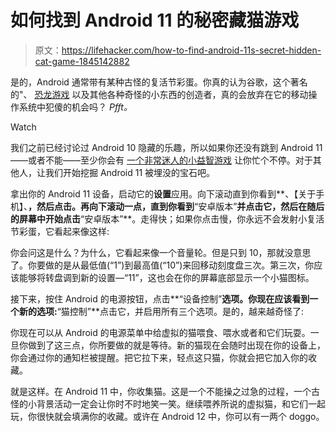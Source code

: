 # 如何找到 Android 11 的秘密藏猫游戏

> 原文：<https://lifehacker.com/how-to-find-android-11s-secret-hidden-cat-game-1845142882>

是的，Android 通常带有某种古怪的复活节彩蛋。你真的认为谷歌，这个著名的"、 [恐龙游戏](https://lifehacker.com/chromes-dinosaur-game-is-even-better-with-mods-1844835092) 以及其他各种奇怪的小东西的创造者，真的会放弃在它的移动操作系统中犯傻的机会吗？ *Pfft。*

Watch

我们之前已经讨论过 Android 10 隐藏的乐趣，所以如果你还没有跳到 Android 11——或者不能——至少你会有 [一个非常迷人的小益智游戏](https://lifehacker.com/how-to-access-googles-secret-easter-eggs-in-android-9-a-1837877288) 让你忙个不停。对于其他人，让我们开始挖掘 Android 11 被埋没的宝石吧。

拿出你的 Android 11 设备，启动它的**设置**应用。向下滚动直到你看到**、【关于手机】、**，然后点击。再向下滚动一点，直到你看到**“安卓版本”**并点击它，然后在随后的屏幕中开始点击**“安卓版本”**。走得快；如果你点击慢，你永远不会发射小复活节彩蛋，它看起来像这样:

你会问这是什么？为什么，它看起来像一个音量轮。但是只到 10，那就没意思了。你要做的是从最低值(“1”)到最高值(“10”)来回移动刻度盘三次。第三次，你应该能够将转盘调到新的设置—“11”，这也会在你的屏幕底部显示一个小猫图标。

接下来，按住 Android 的电源按钮，点击**“设备控制”**选项。你现在应该看到一个新的选项:**“猫控制”**点击它，并启用所有三个选项。是的，越来越奇怪了:

你现在可以从 Android 的电源菜单中给虚拟的猫喂食、喂水或者和它们玩耍。一旦你做到了这三点，你所要做的就是等待。新的猫现在会随时出现在你的设备上，你会通过你的通知栏被提醒。把它拉下来，轻点这只猫，你就会把它加入你的收藏。

就是这样。在 Android 11 中，你收集猫。这是一个不能操之过急的过程，一个古怪的小背景活动一定会让你时不时地笑一笑。继续喂养所说的虚拟猫，和它们一起玩，你很快就会填满你的收藏。或许在 Android 12 中，你可以有一两个 doggo。